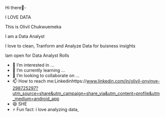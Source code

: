   Hi there👋-

 
 I LOVE DATA

This is Olivil Chukwuemeka

I am a Data Analyst

I love to clean, Tranform and Analyze Data for buisness insights

Iam open for Data Analyst Rolls

   
- 👀 I’m interested in ...
- 🌱 I’m currently learning ...
- 💞️ I’m looking to collaborate on ...
- 📫 How to reach me:Linkedinhttps://www.linkedin.com/in/olivil-onyinye-298725297?utm_source=share&utm_campaign=share_via&utm_content=profile&utm_medium=android_app
- 😄  SHE
- ⚡ Fun fact: i love analyzing data, 
<!---
olivilchukwuemeka/olivilchukwuemeka is a ✨ special ✨ repository because its `README.md` (this file) appears on your GitHub profile.
You can click the Preview link to take a look at your changes.
--->
